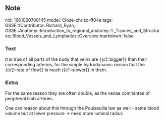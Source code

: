 ## Note
nid: 1661020708145
model: Cloze-chrisc-ff04e
tags: GSSE::!Contributor::Richard_Ryan, GSSE::Anatomy::Introduction_to_regional_anatomy::1._Tissues_and_Structures::Blood_Vessels_and_Lymphatics::Overview
markdown: false

### Text
<div class="toggle">
  It is true of all parts of the body that veins are {{c1::bigger}}
  than their corresponding arteries, for the simple hydrodynamic
  reason that the {{c2::rate of flow}} is much {{c1::slower}} in
  them.
</div>

### Extra
<p id="15ef2659-5b41-4374-bf32-44007d40ccc3" class="">For the same
reason they are often double, as the venae comitantes of peripheral
limb arteries.
<p id="15ef2659-5b41-4374-bf32-44007d40ccc3" class="">One can
reason about this through the Pouiseuille law as well - same blood
volume but at lower pressure → need more luminal radius

